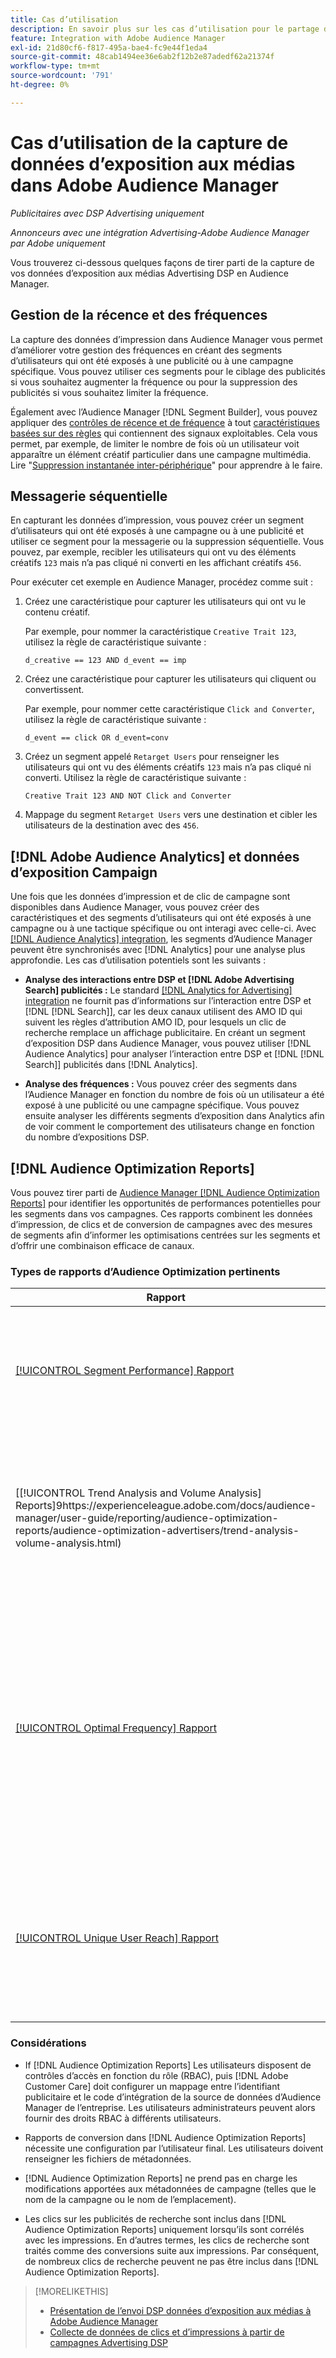 ```yaml
---
title: Cas d’utilisation
description: En savoir plus sur les cas d’utilisation pour le partage de vos données multimédia Advertising DSP avec Audience Manager
feature: Integration with Adobe Audience Manager
exl-id: 21d80cf6-f817-495a-bae4-fc9e44f1eda4
source-git-commit: 48cab1494ee36e6ab2f12b2e87adedf62a21374f
workflow-type: tm+mt
source-wordcount: '791'
ht-degree: 0%

---
```


# Cas d’utilisation de la capture de données d’exposition aux médias dans Adobe Audience Manager

*Publicitaires avec DSP Advertising uniquement*

*Annonceurs avec une intégration Advertising-Adobe Audience Manager par Adobe uniquement*

Vous trouverez ci-dessous quelques façons de tirer parti de la capture de vos données d’exposition aux médias Advertising DSP <!-- ad impression data? --> en Audience Manager.

## Gestion de la récence et des fréquences

La capture des données d’impression dans Audience Manager vous permet d’améliorer votre gestion des fréquences en créant des segments d’utilisateurs qui ont été exposés à une publicité ou à une campagne spécifique. Vous pouvez utiliser ces segments pour le ciblage des publicités si vous souhaitez augmenter la fréquence ou pour la suppression des publicités si vous souhaitez limiter la fréquence.

Également avec l’Audience Manager [!DNL Segment Builder], vous pouvez appliquer des [contrôles de récence et de fréquence](https://experienceleague.adobe.com/docs/audience-manager/user-guide/features/segments/recency-and-frequency.html) à tout [caractéristiques basées sur des règles](https://experienceleague.adobe.com/docs/audience-manager/user-guide/features/traits/trait-builder/create-onboarded-rule-based-traits.html) qui contiennent des signaux exploitables. Cela vous permet, par exemple, de limiter le nombre de fois où un utilisateur voit apparaître un élément créatif particulier dans une campagne multimédia. Lire &quot;[Suppression instantanée inter-périphérique](https://experienceleague.adobe.com/docs/audience-manager/user-guide/features/profile-merge-rules/instant-cross-device-suppression.html)&quot; pour apprendre à le faire.<!-- The AM pulled this paragraph verbatim from AEM doc; I change only a word or two. -->

## Messagerie séquentielle

En capturant les données d’impression, vous pouvez créer un segment d’utilisateurs qui ont été exposés à une campagne ou à une publicité et utiliser ce segment pour la messagerie ou la suppression séquentielle. Vous pouvez, par exemple, recibler les utilisateurs qui ont vu des éléments créatifs `123` mais n’a pas cliqué ni converti en les affichant créatifs `456`.

Pour exécuter cet exemple en Audience Manager, procédez comme suit :<!-- The AM pulled this example/procedure verbatim from AEM doc; I changed only a word or two. -->

1. Créez une caractéristique pour capturer les utilisateurs qui ont vu le contenu créatif.

   Par exemple, pour nommer la caractéristique `Creative Trait 123`, utilisez la règle de caractéristique suivante :

   ```
   d_creative == 123 AND d_event == imp
   ```

1. Créez une caractéristique pour capturer les utilisateurs qui cliquent ou convertissent.

   Par exemple, pour nommer cette caractéristique `Click and Converter`, utilisez la règle de caractéristique suivante :

   ```
   d_event == click OR d_event=conv
   ```

1. Créez un segment appelé `Retarget Users` pour renseigner les utilisateurs qui ont vu des éléments créatifs `123` mais n’a pas cliqué ni converti. Utilisez la règle de caractéristique suivante :

   ```
   Creative Trait 123 AND NOT Click and Converter
   ```

1. Mappage du segment `Retarget Users` vers une destination et cibler les utilisateurs de la destination avec des `456`.

## [!DNL Adobe Audience Analytics] et données d’exposition Campaign

Une fois que les données d’impression et de clic de campagne sont disponibles dans Audience Manager, vous pouvez créer des caractéristiques et des segments d’utilisateurs qui ont été exposés à une campagne ou à une tactique spécifique ou ont interagi avec celle-ci. Avec [[!DNL Audience Analytics] integration](https://experienceleague.adobe.com/docs/analytics/integration/audience-analytics/mc-audiences-aam.html), les segments d’Audience Manager peuvent être synchronisés avec [!DNL Analytics] pour une analyse plus approfondie. Les cas d’utilisation potentiels sont les suivants :

* **Analyse des interactions entre DSP et [!DNL Adobe Advertising Search] publicités :** Le standard [[!DNL Analytics for Advertising] integration](/help/integrations/analytics/overview.md) ne fournit pas d’informations sur l’interaction entre DSP et [!DNL [!DNL Search]], car les deux canaux utilisent des AMO ID qui suivent les règles d’attribution AMO ID, pour lesquels un clic de recherche remplace un affichage publicitaire. En créant un segment d’exposition DSP dans Audience Manager, vous pouvez utiliser [!DNL Audience Analytics] pour analyser l’interaction entre DSP et [!DNL [!DNL Search]] publicités dans [!DNL Analytics].

* **Analyse des fréquences :** Vous pouvez créer des segments dans l’Audience Manager en fonction du nombre de fois où un utilisateur a été exposé à une publicité ou une campagne spécifique. Vous pouvez ensuite analyser les différents segments d’exposition dans Analytics afin de voir comment le comportement des utilisateurs change en fonction du nombre d’expositions DSP.

## [!DNL Audience Optimization Reports]

Vous pouvez tirer parti de [Audience Manager [!DNL Audience Optimization Reports]](https://experienceleague.adobe.com/docs/audience-manager/user-guide/reporting/audience-optimization-reports/audience-optimization-reports.html) pour identifier les opportunités de performances potentielles pour les segments dans vos campagnes. Ces rapports combinent les données d’impression, de clics et de conversion de campagnes avec des mesures de segments afin d’informer les optimisations centrées sur les segments et d’offrir une combinaison efficace de canaux.

### Types de rapports d’Audience Optimization pertinents

| Rapport | Description |
| ------ | ----------- |
| [[!UICONTROL Segment Performance] Rapport](https://experienceleague.adobe.com/docs/audience-manager/user-guide/reporting/audience-optimization-reports/audience-optimization-advertisers/segment-performance.html) | Compare les segments mappés et non mappés en fonction des impressions et des taux de conversion. |
| [[!UICONTROL Trend Analysis and Volume Analysis] Reports]9https://experienceleague.adobe.com/docs/audience-manager/user-guide/reporting/audience-optimization-reports/audience-optimization-advertisers/trend-analysis-volume-analysis.html) | Renvoie des données sur les impressions, les taux de clics publicitaires et les conversions pour un large éventail de dimensions publicitaires. |
| [[!UICONTROL Optimal Frequency] Rapport](https://experienceleague.adobe.com/docs/audience-manager/user-guide/reporting/audience-optimization-reports/audience-optimization-advertisers/optimal-frequency.html) | Permet de découvrir l’équilibre optimal entre le nombre d’impressions diffusées et de conversions. Il vous permet d’ajuster le nombre d’impressions à afficher avant de commencer à voir des rendements décroissants. |
| [[!UICONTROL Unique User Reach] Rapport](https://experienceleague.adobe.com/docs/audience-manager/user-guide/reporting/audience-optimization-reports/audience-optimization-advertisers/unique-user-reach.html) | Graphique à bulles, dans lequel chaque bulle est dimensionnée en proportion directe du nombre d’utilisateurs uniques pour la dimension sélectionnée. |

### Considérations

* If [!DNL Audience Optimization Reports] Les utilisateurs disposent de contrôles d’accès en fonction du rôle (RBAC), puis [!DNL Adobe Customer Care] doit configurer un mappage entre l’identifiant publicitaire et le code d’intégration de la source de données d’Audience Manager de l’entreprise. Les utilisateurs administrateurs peuvent alors fournir des droits RBAC à différents utilisateurs.

* Rapports de conversion dans [!DNL Audience Optimization Reports] nécessite une configuration par l’utilisateur final. Les utilisateurs doivent renseigner les fichiers de métadonnées.

* [!DNL Audience Optimization Reports] ne prend pas en charge les modifications apportées aux métadonnées de campagne (telles que le nom de la campagne ou le nom de l’emplacement).

* Les clics sur les publicités de recherche sont inclus dans [!DNL Audience Optimization Reports] uniquement lorsqu’ils sont corrélés avec les impressions. En d’autres termes, les clics de recherche sont traités comme des conversions suite aux impressions. Par conséquent, de nombreux clics de recherche peuvent ne pas être inclus dans [!DNL Audience Optimization Reports].

>[!MORELIKETHIS]
>
>* [Présentation de l’envoi DSP données d’exposition aux médias à Adobe Audience Manager](overview.md)
>* [Collecte de données de clics et d’impressions à partir de campagnes Advertising DSP](collect.md)

